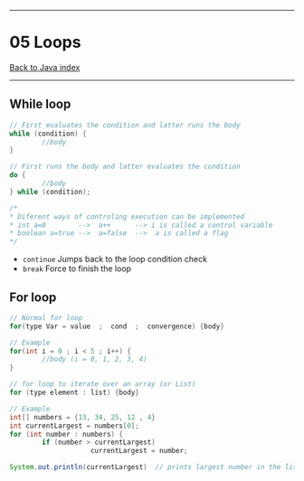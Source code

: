 
---
# 05 Loops

[Back to Java index](../index.md)

---

## While loop

```java
// First evaluates the condition and latter runs the body
while (condition) {
		//body
}

// First runs the body and latter evaluates the condition
do {
		//body
} while (condition);

/*
* Diferent ways of controling execution can be implemented
* int a=0        -->  a++      --> i is called a control variable
* boolean a=true -->  a=false  -->  a is called a flag
*/
```

- `continue` Jumps back to the loop condition check
- `break` Force to finish the loop

## For loop

```java
// Normal for loop
for(type Var = value  ;  cond  ;  convergence) {body}

// Example
for(int i = 0 ; i < 5 ; i++) {
		//body (i = 0, 1, 2, 3, 4)
}

// for loop to iterate over an array (or List)
for (type element : list) {body}

// Example
int[] numbers = {13, 34, 25, 12 , 4}
int currentLargest = numbers[0];
for (int number : numbers) {
		if (number > currentLargest)
					currentLargest = number;

System.out.println(currentLargest)  // prints largest number in the list
```